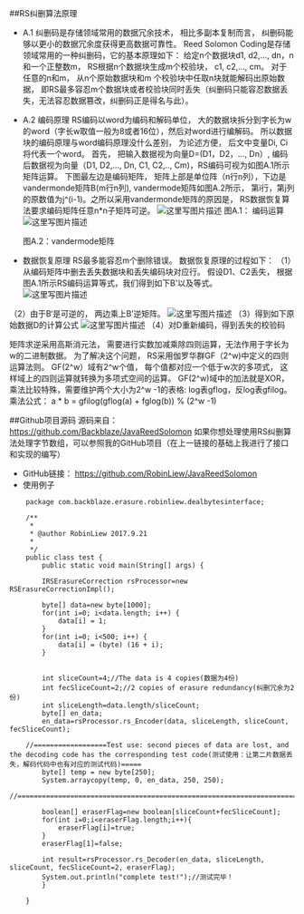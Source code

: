 ##RS纠删算法原理

- A.1  纠删码是存储领域常用的数据冗余技术， 相比多副本复制而言， 纠删码能够以更小的数据冗余度获得更高数据可靠性。 Reed Solomon Coding是存储领域常用的一种纠删码，它的基本原理如下：  给定n个数据块d1, d2,..., dn，n和一个正整数m， RS根据n个数据块生成m个校验块， c1, c2,..., cm。  对于任意的n和m，  从n个原始数据块和m 个校验块中任取n块就能解码出原始数据， 即RS最多容忍m个数据块或者校验块同时丢失（纠删码只能容忍数据丢失，无法容忍数据篡改，纠删码正是得名与此）。 
- A.2  编码原理
RS编码以word为编码和解码单位，  大的数据块拆分到字长为w的word（字长w取值一般为8或者16位），然后对word进行编解码。 所以数据块的编码原理与word编码原理没什么差别， 为论述方便， 后文中变量Di, Ci将代表一个word。
首先， 把输入数据视为向量D=(D1，D2，..., Dn）, 编码后数据视为向量（D1, D2,..., Dn, C1, C2,.., Cm)，RS编码可视为如图A.1所示矩阵运算。 下图最左边是编码矩阵， 矩阵上部是单位阵（n行n列），下边是vandermonde矩阵B(m行n列), vandermode矩阵如图A.2所示， 第i行，第j列的原数值为j^(i-1)。之所以采用vandermonde矩阵的原因是， RS数据恢复算法要求编码矩阵任意n*n子矩阵可逆。
![这里写图片描述](https://img-blog.csdn.net/20180325135125137?watermark/2/text/aHR0cHM6Ly9ibG9nLmNzZG4ubmV0L2xpdWJpbjE5OTFsaXViaW4=/font/5a6L5L2T/fontsize/400/fill/I0JBQkFCMA==/dissolve/70)
	图A.1： 编码运算
  ![这里写图片描述](https://img-blog.csdn.net/20180325135138980?watermark/2/text/aHR0cHM6Ly9ibG9nLmNzZG4ubmV0L2xpdWJpbjE5OTFsaXViaW4=/font/5a6L5L2T/fontsize/400/fill/I0JBQkFCMA==/dissolve/70)

	图A.2：vandermode矩阵
- 数据恢复原理
RS最多能容忍m个删除错误。 数据恢复原理的过程如下：
（1）从编码矩阵中删去丢失数据块和丢失编码块对应行。  假设D1、C2丢失，     根据图A.1所示RS编码运算等式，我们得到如下B'以及等式。  
  ![这里写图片描述](https://img-blog.csdn.net/20180325135147442?watermark/2/text/aHR0cHM6Ly9ibG9nLmNzZG4ubmV0L2xpdWJpbjE5OTFsaXViaW4=/font/5a6L5L2T/fontsize/400/fill/I0JBQkFCMA==/dissolve/70)

（2）由于B‘是可逆的， 两边乘上B’逆矩阵。 
![这里写图片描述](https://img-blog.csdn.net/20180325135155380?watermark/2/text/aHR0cHM6Ly9ibG9nLmNzZG4ubmV0L2xpdWJpbjE5OTFsaXViaW4=/font/5a6L5L2T/fontsize/400/fill/I0JBQkFCMA==/dissolve/70)
（3）得到如下原始数据D的计算公式 
![这里写图片描述](https://img-blog.csdn.net/20180325135202691?watermark/2/text/aHR0cHM6Ly9ibG9nLmNzZG4ubmV0L2xpdWJpbjE5OTFsaXViaW4=/font/5a6L5L2T/fontsize/400/fill/I0JBQkFCMA==/dissolve/70)
（4）对D重新编码，得到丢失的校验码

矩阵求逆采用高斯消元法，   需要进行实数加减乘除四则运算，无法作用于字长为w的二进制数据。 为了解决这个问题， RS采用伽罗华群GF（2^w)中定义的四则运算法则。 GF(2^w）域有2^w个值， 每个值都对应一个低于w次的多项式， 这样域上的四则运算就转换为多项式空间的运算。  GF(2^w)域中的加法就是XOR， 乘法比较特殊，需要维护两个大小为2^w -1的表格: log表gflog，反log表gfilog。 
乘法公式：  a * b = gfilog(gflog(a) + fglog(b)) % (2^w -1)

##Github项目源码
源码来自：https://github.com/Backblaze/JavaReedSolomon
如果你想处理使用RS纠删算法处理字节数组，可以参照我的GitHub项目（在上一链接的基础上我进行了接口和实现的编写）
- GitHub链接：  https://github.com/RobinLiew/JavaReedSolomon
- 使用例子

```
	package com.backblaze.erasure.robinliew.dealbytesinterface;
	
	/**
	 * 
	 * @author RobinLiew 2017.9.21
	 *
	 */
	public class test {
		public static void main(String[] args) {
	
		IRSErasureCorrection rsProcessor=new RSErasureCorrectionImpl();
	
		byte[] data=new byte[1000]; 
		for(int i=0; i<data.length; i++) {  
		    data[i] = 1;  
		}  
		for(int i=0; i<500; i++) {  
		    data[i] = (byte) (16 + i);  
		}  
	
	
		int sliceCount=4;//The data is 4 copies(数据为4份)
		int fecSliceCount=2;//2 copies of erasure redundancy(纠删冗余为2份)
		int sliceLength=data.length/sliceCount;
		byte[] en_data;
		en_data=rsProcessor.rs_Encoder(data, sliceLength, sliceCount, fecSliceCount);
	
	//==================Test use: second pieces of data are lost, and the decoding code has the corresponding test code(测试使用：让第二片数据丢失，解码代码中也有对应的测试代码)=====
		byte[] temp = new byte[250];
		System.arraycopy(temp, 0, en_data, 250, 250);						
	//==========================================================================================================
	
		boolean[] eraserFlag=new boolean[sliceCount+fecSliceCount];
		for(int i=0;i<eraserFlag.length;i++){
			eraserFlag[i]=true;
		}
		eraserFlag[1]=false;
	
		int result=rsProcessor.rs_Decoder(en_data, sliceLength, sliceCount, fecSliceCount=2, eraserFlag);
		System.out.println("complete test!");//测试完毕！
		}
	
	}
```
	


